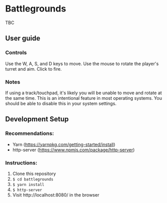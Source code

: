 # Battlegrounds

TBC

## User guide

### Controls

Use the W, A, S, and D keys to move.
Use the mouse to rotate the player's turret and aim.
Click to fire.

### Notes

If using a track/touchpad, it's likely you will be unable to move and rotate at the same time.
This is an intentional feature in most operating systems.
You should be able to disable this in your system settings.

## Development Setup

### Recommendations:

 - Yarn (https://yarnpkg.com/getting-started/install)
 - http-server (https://www.npmjs.com/package/http-server)

### Instructions:

 1. Clone this repository
 2. `$ cd battlegrounds`   
 3. `$ yarn install`
 4. `$ http-server`
 5. Visit http://localhost:8080/ in the browser
